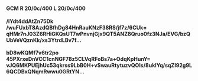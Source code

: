 #### GCM R 20/0c/400 L 20/0c/400
**/lYdt4ddAtZn75Dk**<br/>**/wuFUxbT8AzdQBfhDg84HnRauKNzF38RS/jf7z/6CUk=**<br/>**qHMr7nJ03Z6RHiGKQsUT7wPnvnjGjx9QT5ANZ8Qruo0fz3NJa/EVG/bzQUbVeVQznKk/xs3YtrdLBv7f...**<br/><br/>
**bD8wKQMf7v6tr2po**<br/>**45PXrxeDnVCC1cnNGF78z5CLVqRFoBs7a+OdqKpHunY=**<br/>**vJQ6MKPUEjhUc53qkrss9LbB0H+vSwauRtytuzvQOIs/8ukIYq/sqZl92g9L6QCDBxQNqmRwwu0GRtYN...**